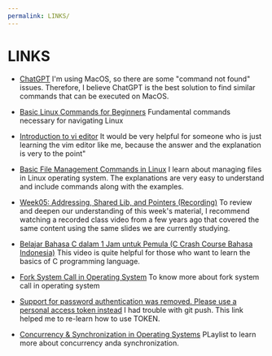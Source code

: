 ```yaml
---
permalink: LINKS/
---
```


# LINKS

* [ChatGPT](https://chat.openai.com)
I'm using MacOS, so there are some "command not found" issues. Therefore, I believe ChatGPT is the best solution to find similar commands that can be executed on MacOS.

* [Basic Linux Commands for Beginners](https://www.youtube.com/watch?v=IVquJh3DXUA)
Fundamental commands necessary for navigating Linux

* [Introduction to vi editor](https://www.redhat.com/sysadmin/introduction-vi-editor)
It would be very helpful for someone who is just learning the vim editor like me, because the answer and the explanation is very to the point"

* [Basic File Management Commands in Linux](https://www.tecmint.com/linux-file-management-commands/)
 I learn about managing files in Linux operating system. The explanations are very easy to understand and include commands along with the examples.

* [Week05: Addressing, Shared Lib, and Pointers (Recording)](https://youtu.be/aQgyZGd1MhY?si=zYb3Ql3iB2L5IPR0)
To review and deepen our understanding of this week's material, I recommend watching a recorded class video from a few years ago that covered the same content using the same slides we are currently studying.

* [Belajar Bahasa C dalam 1 Jam untuk Pemula (C Crash Course Bahasa Indonesia)](https://youtu.be/2d19KgToiRo?si=AtcEm9fLNrUKR_R1)
This video is quite helpful for those who want to learn the basics of C programming language.

* [Fork System Call in Operating System](https://www.geeksforgeeks.org/fork-system-call-in-operating-system/)
To know more about fork system call in operating system

* [Support for password authentication was removed. Please use a personal access token instead](https://dev.to/shafia/support-for-password-authentication-was-removed-please-use-a-personal-access-token-instead-4nbk)
I had trouble with git push. This link helped me to re-learn how to use TOKEN.

* [Concurrency & Synchronization in Operating Systems](https://www.youtube.com/playlist?list=PL8tc66sMn9Kggk4zRPzcjXNUIDDnJKUnU)
PLaylist to learn more about concurrency anda synchronization.
